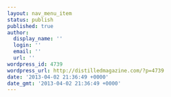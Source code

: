 ```yaml
---
layout: nav_menu_item
status: publish
published: true
author:
  display_name: ''
  login: ''
  email: ''
  url: ''
wordpress_id: 4739
wordpress_url: http://distilledmagazine.com/?p=4739
date: '2013-04-02 21:36:49 +0000'
date_gmt: '2013-04-02 21:36:49 +0000'
---
```


